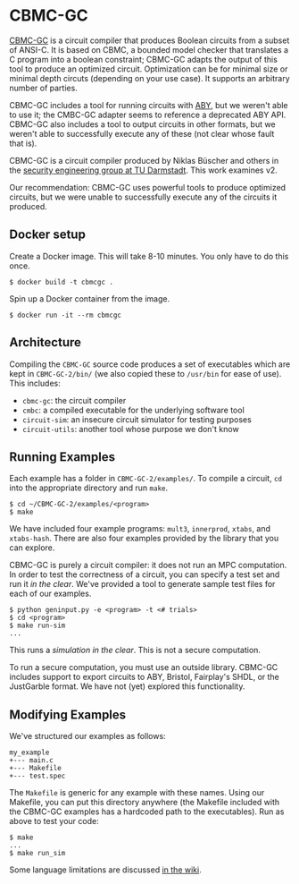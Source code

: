 # CBMC-GC

[CBMC-GC](https://gitlab.com/securityengineering/CBMC-GC-2) is a circuit compiler that produces Boolean circuits from a subset of ANSI-C. It is based on CBMC, a bounded model checker that translates a C program into a boolean constraint; CBMC-GC adapts the output of this tool to produce an optimized circuit. 
Optimization can be for minimal size or minimal depth circuts (depending on your use case). It supports an arbitrary number of parties.

CBMC-GC includes a tool for running circuits with [ABY](https://github.com/MPC-SoK/frameworks/tree/master/aby), but we weren't able to use it; the CMBC-GC adapter seems to reference a deprecated ABY API. 
CBMC-GC also includes a tool to output circuits in other formats, but we weren't able to successfully execute any of these (not clear whose fault that is).

CBMC-GC is a circuit compiler produced by Niklas Büscher and others in the [security engineering group at TU Darmstadt](https://forsyte.at/software/cbmc-gc/). This work examines v2.

Our recommendation: CBMC-GC uses powerful tools to produce optimized circuits, but we were unable to successfully execute any of the circuits it produced.

## Docker setup

Create a Docker image. This will take 8-10 minutes. You only have to do this once.
```
$ docker build -t cbmcgc .
```
Spin up a Docker container from the image. 
```
$ docker run -it --rm cbmcgc 
```

## Architecture

Compiling the `CBMC-GC` source code produces a set of executables which are kept in `CBMC-GC-2/bin/` (we also copied these to `/usr/bin` for ease of use). This includes:
- `cbmc-gc`: the circuit compiler
- `cmbc`: a compiled executable for the underlying software tool
- `circuit-sim`: an insecure circuit simulator for testing purposes
- `circuit-utils`: another tool whose purpose we don't know


## Running Examples
Each example has a folder in `CBMC-GC-2/examples/`. To compile a circuit,
`cd` into the appropriate directory and run `make`. 

```
$ cd ~/CBMC-GC-2/examples/<program>
$ make
```

We have included four example programs: `mult3`, `innerprod`, `xtabs`, and
`xtabs-hash`. There are also four examples provided by the library that you can
explore.

CBMC-GC is purely a circuit compiler: it does not run an MPC computation. In order to test the correctness of a circuit, you can specify a test set and run it _in the clear_. We've provided a tool to generate sample test files for each of our examples.
```
$ python geninput.py -e <program> -t <# trials>
$ cd <program>
$ make run-sim
...
```
This runs a _simulation in the clear_. This is not a secure computation.

To run a secure computation, you must use an outside library. CBMC-GC includes
support to export circuits to ABY, Bristol, Fairplay's SHDL, or the JustGarble format. We have not (yet) explored this functionality.


## Modifying Examples
We've structured our examples as follows:
```
my_example
+--- main.c
+--- Makefile
+--- test.spec
```

The `Makefile` is generic for any example with these names. Using our Makefile,
you can put this directory anywhere (the Makefile included with the CBMC-GC
examples has a hardcoded path to the executables). Run as above to test
your code:

```
$ make
...
$ make run_sim
```

Some language limitations are discussed [in the wiki](https://github.com/mpc-sok/frameworks/wiki/CBMC-GC-v2).



